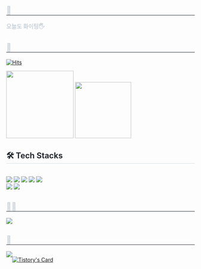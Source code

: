 <div align= "center">
    </div>
    <div style="text-align: left;"> 
    <h2 style="border-bottom: 1px solid #21262d; color: #c9d1d9;"> 🤗 </h2>  
    <div style="font-weight: 700; font-size: 15px; text-align: left; color: #c9d1d9;"> 오늘도 화이팅🖐️ </div> 
    </div>
  <h2 style="border-bottom: 1px solid #21262d; color: #c9d1d9;"> 🏅 </h2> <div style="text-align: left;">
<p>
    
[![Hits](https://hits.seeyoufarm.com/api/count/incr/badge.svg?url=https%3A%2F%2Fgithub.com%2Fdahli4&count_bg=%23F7CAC9&title_bg=%2392A8D1&icon=swift.svg&icon_color=%23F7CAC9&title=dahli4&edge_flat=false)](https://hits.seeyoufarm.com)
</p>

<p>
  <img height="180em" src="https://github-readme-stats-veggie-garden.vercel.app/api?username=dahli4&show_icons=true&include_all_commits=true&bg_color=30,e96443,904e95&title_color=fff&text_color=fff&count_private=false">
    
  <img height="150em" src="https://github-readme-stats-veggie-garden.vercel.app/api/top-langs/?username=dahli4&hide=jupyternotebook&layout=compact&bg_color=30,e96443,904e95&title_color=fff&text_color=fff">
</p>
    <div style="text-align: left;">
   <div style="text-align: left;">
    <h2 style="border-bottom: 1px solid #d8dee4; color: #282d33;"> 🛠️ Tech Stacks </h2> <br> 
    <div style="margin: ; text-align: left;" "text-align: left;"> 
            <img src="https://img.shields.io/badge/Swift-F05138?style=for-the-badge&logo=Swift&logoColor=white">
            <img src="https://img.shields.io/badge/IOS-000000?style=for-the-badge&logo=IOS&logoColor=white">
            <img src="https://img.shields.io/badge/Flutter-02569B?style=for-the-badge&logo=Flutter&logoColor=white">
            <img src="https://img.shields.io/badge/Firebase-FFCA28?style=for-the-badge&logo=Firebase&logoColor=white">
            <img src="https://img.shields.io/badge/Notion-000000?style=for-the-badge&logo=Notion&logoColor=white">
          <br/><img src="https://img.shields.io/badge/Slack-4A154B?style=for-the-badge&logo=Slack&logoColor=white">
          <img src="https://img.shields.io/badge/Discord-5865F2?style=for-the-badge&logo=Discord&logoColor=white">
          </div>
    </div>
    <div style="text-align: left;">
    <h2 style="border-bottom: 1px solid #21262d; color: #c9d1d9;"> 🧑‍💻 </h2>
    <div style="text-align: left;"> <a href=mailto:hellrot00@gmail.com> <img src="https://img.shields.io/badge/Gmail-EA4335?style=flat&logo=Gmail&logoColor=white&link=mailto:hellrot00@gmail.com"> </a>
          </div>
    <div style="text-align: left;">  </div> 
    </div>
    <h2 style="border-bottom: 1px solid #21262d; color: #c9d1d9;"> 📖 </h2>
    <div style="display:flex; flex-direction:row;">
    <a href="https://agutongtong.tistory.com/">
        <img src="https://img.shields.io/badge/Tistory-000000?style=for-the-badge&logo=Tistory&logoColor=white"> 
    </a>
        
[![Tistory's Card](https://github-readme-tistory-card.vercel.app/api?name=agutongtong&theme=default)](https://agutongtong.tistory.com/) 
    </div>

